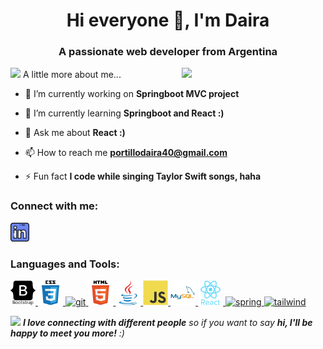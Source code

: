 <h1 align="center">Hi everyone 🌈, I'm Daira</h1>

<h3 align="center">A passionate web developer from Argentina</h3>  <img src="https://media.giphy.com/media/VgCDAzcKvsR6OM0uWg/giphy.gif" width="50"> A little more about me... 
<img align='right' src="https://media.giphy.com/media/ieyl9zmCjO4b4t6qoY/giphy.gif" width="230">



- 🔭 I’m currently working on **Springboot MVC project**

- 🌱 I’m currently learning **Springboot and React :)**

- 💬 Ask me about **React :)**

- 📫 How to reach me **portillodaira40@gmail.com**

- ⚡ Fun fact **I code while singing Taylor Swift songs, haha**

<h3 align="left">Connect with me:</h3>
<p align="left">
  <a href="https://linkedin.com/in/www.linkedin.com/in/daira-portillo"><img height="30" src="https://raw.githubusercontent.com/8bithemant/8bithemant/master/linkedin.png?raw=true"></a>&nbsp;&nbsp;

</p>

<h3 align="left">Languages and Tools:</h3>
<p align="left"> <a href="https://getbootstrap.com" target="_blank" rel="noreferrer"> <img src="https://raw.githubusercontent.com/devicons/devicon/master/icons/bootstrap/bootstrap-plain-wordmark.svg" alt="bootstrap" width="40" height="40"/> </a> <a href="https://www.w3schools.com/css/" target="_blank" rel="noreferrer"> <img src="https://raw.githubusercontent.com/devicons/devicon/master/icons/css3/css3-original-wordmark.svg" alt="css3" width="40" height="40"/> </a> <a href="https://git-scm.com/" target="_blank" rel="noreferrer"> <img src="https://www.vectorlogo.zone/logos/git-scm/git-scm-icon.svg" alt="git" width="40" height="40"/> </a> <a href="https://www.w3.org/html/" target="_blank" rel="noreferrer"> <img src="https://raw.githubusercontent.com/devicons/devicon/master/icons/html5/html5-original-wordmark.svg" alt="html5" width="40" height="40"/> </a> <a href="https://www.java.com" target="_blank" rel="noreferrer"> <img src="https://raw.githubusercontent.com/devicons/devicon/master/icons/java/java-original.svg" alt="java" width="40" height="40"/> </a> <a href="https://developer.mozilla.org/en-US/docs/Web/JavaScript" target="_blank" rel="noreferrer"> <img src="https://raw.githubusercontent.com/devicons/devicon/master/icons/javascript/javascript-original.svg" alt="javascript" width="40" height="40"/> </a> <a href="https://www.mysql.com/" target="_blank" rel="noreferrer"> <img src="https://raw.githubusercontent.com/devicons/devicon/master/icons/mysql/mysql-original-wordmark.svg" alt="mysql" width="40" height="40"/> </a> <a href="https://reactjs.org/" target="_blank" rel="noreferrer"> <img src="https://raw.githubusercontent.com/devicons/devicon/master/icons/react/react-original-wordmark.svg" alt="react" width="40" height="40"/> </a> <a href="https://spring.io/" target="_blank" rel="noreferrer"> <img src="https://www.vectorlogo.zone/logos/springio/springio-icon.svg" alt="spring" width="40" height="40"/> </a> <a href="https://tailwindcss.com/" target="_blank" rel="noreferrer"> <img src="https://www.vectorlogo.zone/logos/tailwindcss/tailwindcss-icon.svg" alt="tailwind" width="40" height="40"/> </a> </p>


<img src="https://64.media.tumblr.com/f08d4d71b601698785f29c6501f9e3a6/677352c2cfecb1b5-5b/s75x75_c1/1ef8478b445e87e5fc09a82280c772fff785a0a4.gifv" width="30"> <em><b>I love connecting with different people</b> so if you want to say <b>hi, I'll be happy to meet you more!</b> :)</em>
